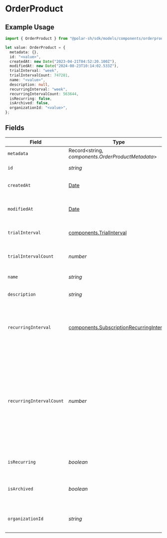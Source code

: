 # OrderProduct

## Example Usage

```typescript
import { OrderProduct } from "@polar-sh/sdk/models/components/orderproduct.js";

let value: OrderProduct = {
  metadata: {},
  id: "<value>",
  createdAt: new Date("2023-04-21T04:52:20.100Z"),
  modifiedAt: new Date("2024-08-23T10:14:02.533Z"),
  trialInterval: "week",
  trialIntervalCount: 747281,
  name: "<value>",
  description: null,
  recurringInterval: "week",
  recurringIntervalCount: 563644,
  isRecurring: false,
  isArchived: false,
  organizationId: "<value>",
};
```

## Fields

| Field                                                                                                                                                                                                      | Type                                                                                                                                                                                                       | Required                                                                                                                                                                                                   | Description                                                                                                                                                                                                |
| ---------------------------------------------------------------------------------------------------------------------------------------------------------------------------------------------------------- | ---------------------------------------------------------------------------------------------------------------------------------------------------------------------------------------------------------- | ---------------------------------------------------------------------------------------------------------------------------------------------------------------------------------------------------------- | ---------------------------------------------------------------------------------------------------------------------------------------------------------------------------------------------------------- |
| `metadata`                                                                                                                                                                                                 | Record<string, *components.OrderProductMetadata*>                                                                                                                                                          | :heavy_check_mark:                                                                                                                                                                                         | N/A                                                                                                                                                                                                        |
| `id`                                                                                                                                                                                                       | *string*                                                                                                                                                                                                   | :heavy_check_mark:                                                                                                                                                                                         | The ID of the object.                                                                                                                                                                                      |
| `createdAt`                                                                                                                                                                                                | [Date](https://developer.mozilla.org/en-US/docs/Web/JavaScript/Reference/Global_Objects/Date)                                                                                                              | :heavy_check_mark:                                                                                                                                                                                         | Creation timestamp of the object.                                                                                                                                                                          |
| `modifiedAt`                                                                                                                                                                                               | [Date](https://developer.mozilla.org/en-US/docs/Web/JavaScript/Reference/Global_Objects/Date)                                                                                                              | :heavy_check_mark:                                                                                                                                                                                         | Last modification timestamp of the object.                                                                                                                                                                 |
| `trialInterval`                                                                                                                                                                                            | [components.TrialInterval](../../models/components/trialinterval.md)                                                                                                                                       | :heavy_check_mark:                                                                                                                                                                                         | The interval unit for the trial period.                                                                                                                                                                    |
| `trialIntervalCount`                                                                                                                                                                                       | *number*                                                                                                                                                                                                   | :heavy_check_mark:                                                                                                                                                                                         | The number of interval units for the trial period.                                                                                                                                                         |
| `name`                                                                                                                                                                                                     | *string*                                                                                                                                                                                                   | :heavy_check_mark:                                                                                                                                                                                         | The name of the product.                                                                                                                                                                                   |
| `description`                                                                                                                                                                                              | *string*                                                                                                                                                                                                   | :heavy_check_mark:                                                                                                                                                                                         | The description of the product.                                                                                                                                                                            |
| `recurringInterval`                                                                                                                                                                                        | [components.SubscriptionRecurringInterval](../../models/components/subscriptionrecurringinterval.md)                                                                                                       | :heavy_check_mark:                                                                                                                                                                                         | The recurring interval of the product. If `None`, the product is a one-time purchase.                                                                                                                      |
| `recurringIntervalCount`                                                                                                                                                                                   | *number*                                                                                                                                                                                                   | :heavy_check_mark:                                                                                                                                                                                         | Number of interval units of the subscription.If this is set to 1 the charge will happen every interval (e.g. every month),if set to 2 it will be every other month, and so on. None for one-time products. |
| `isRecurring`                                                                                                                                                                                              | *boolean*                                                                                                                                                                                                  | :heavy_check_mark:                                                                                                                                                                                         | Whether the product is a subscription.                                                                                                                                                                     |
| `isArchived`                                                                                                                                                                                               | *boolean*                                                                                                                                                                                                  | :heavy_check_mark:                                                                                                                                                                                         | Whether the product is archived and no longer available.                                                                                                                                                   |
| `organizationId`                                                                                                                                                                                           | *string*                                                                                                                                                                                                   | :heavy_check_mark:                                                                                                                                                                                         | The ID of the organization owning the product.                                                                                                                                                             |